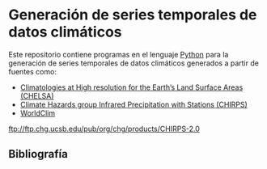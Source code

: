 # Generación de series temporales de datos climáticos

Este repositorio contiene programas en el lenguaje [Python](https://www.python.org/) para la generación de series temporales de datos climáticos generados a partir de fuentes como:

* [Climatologies at High resolution for the Earth’s Land Surface Areas (CHELSA)](http://chelsa-climate.org/)
* [Climate Hazards group Infrared Precipitation with Stations (CHIRPS)](http://chelsa-climate.org/)
* [WorldClim](http://www.worldclim.org/)

ftp://ftp.chg.ucsb.edu/pub/org/chg/products/CHIRPS-2.0

## Bibliografía

